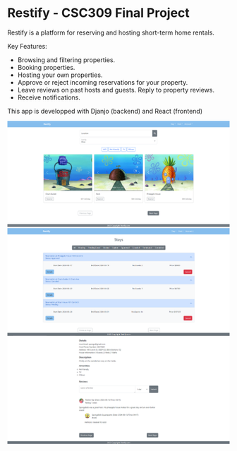 # Restify - CSC309 Final Project
Restify is a platform for reserving and hosting short-term home rentals.

Key Features:
* Browsing and filtering properties.
* Booking properties.
* Hosting your own properties.
* Approve or reject incoming reservations for your property.
* Leave reviews on past hosts and guests. Reply to property reviews.
* Receive notifications.
  
This app is developped with Djanjo (backend) and React (frontend)

![frontpage](./Screenshots/frontpage.png)
![reservations](./Screenshots/reservations.png)
![reviews](./Screenshots/reviews.png)
